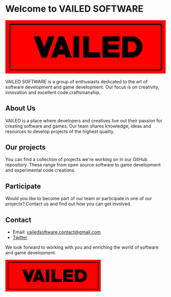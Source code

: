 # Welcome to VAILED SOFTWARE

![VAILED Logo](https://raw.githubusercontent.com/VAILED-SOFTWARE/.github/main/img/VAILEDLogo.png)

VAILED SOFTWARE is a group of enthusiasts dedicated to the art of software development and game development. Our focus is on creativity, innovation and excellent code craftsmanship.

## About Us

VAILED is a place where developers and creatives live out their passion for creating software and games. Our team shares knowledge, ideas and resources to develop projects of the highest quality.

## Our projects

You can find a collection of projects we're working on in our GitHub repository. These range from open source software to game development and experimental code creations.

## Participate

Would you like to become part of our team or participate in one of our projects? Contact us and find out how you can get involved.

## Contact

- Email: vailedsoftware.contact@gmail.com
- [Twitter](https://twitter.com/VAILEDSoftware)

We look forward to working with you and enriching the world of software and game development.

<img src="https://raw.githubusercontent.com/VAILED-SOFTWARE/.github/main/img/VAILEDLogo.png" width="300" height="100">
